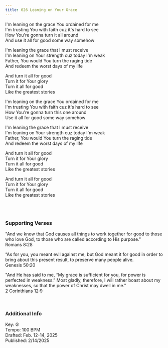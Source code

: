 ```yaml
---
title: 026 Leaning on Your Grace
---
```


I'm leaning on the grace You ordained for me \
I'm trusting You with faith cuz it's hard to see \
How You're gonna turn it all around \
And use it all for good some way somehow 

I'm leaning the grace that I must receive \
I'm leaning on Your strength cuz today I'm weak \
Father, You would You turn the raging tide \
And redeem the worst days of my life 

And turn it all for good \
Turn it for Your glory \
Turn it all for good \
Like the greatest stories

I'm leaning on the grace You ordained for me \
I'm trusting You with faith cuz it's hard to see \
How You're gonna turn this one around \
Use it all for good some way somehow 

I'm leaning the grace that I must receive \
I'm leaning on Your strength cuz today I'm weak \
Father, You would You turn the raging tide \
And redeem the worst days of my life 

And turn it all for good \
Turn it for Your glory \
Turn it all for good \
Like the greatest stories

And turn it all for good \
Turn it for Your glory \
Turn it all for good \
Like the greatest stories


<br /> 

### Supporting Verses ###

"And we know that God causes all things to work together for good to those who love God, to those who are called according to His purpose." \
Romans 8:28

“As for you, you meant evil against me, but God meant it for good in order to bring about this present result, to preserve many people alive. \
Genesis 50:20

"And He has said to me, “My grace is sufficient for you, for power is perfected in weakness.” Most gladly, therefore, I will rather boast about my weaknesses, so that the power of Christ may dwell in me." \
2 Corinthians 12:9

<br />

### Additional Info

Key: G \
Tempo: 100 BPM \
Drafted: Feb. 12-14, 2025 \
Published: 2/14/2025
